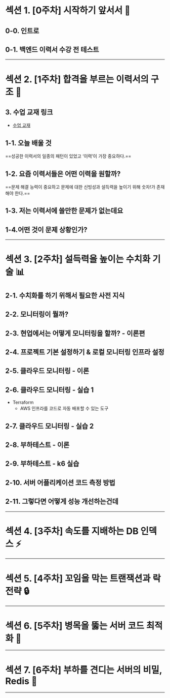# 섹션 1. [0주차] 시작하기 앞서서 🏃
## 0-0. 인트로

## 0-1. 백엔드 이력서 수강 전 테스트
****
# 섹션 2. [1주차] 합격을 부르는 이력서의 구조 📝
## 3. 수업 교재 링크
- [수업 교재](https://fern-freeze-290.notion.site/6-4-19bade118e368067beacece8b7341f5e)
## 1-1. 오늘 배울 것
==성공한 이력서의 일종의 패턴이 있었고 ‘이력’이 가장 중요하다.==
## 1-2. 요즘 이력서들은 어떤 이력을 원할까?
==문제 해결 능력이 중요하고 문제에 대한 신빙성과 설득력을 높이기 위해 숫자!가 존재해야 한다.==
## 1-3. 저는 이력서에 쓸만한 문제가 없는데요
## 1-4.어떤 것이 문제 상황인가?

****
# 섹션 3. [2주차] 설득력을 높이는 수치화 기술 📊
## 2-1. 수치화를 하기 위해서 필요한 사전 지식
## 2-2. 모니터링이 뭘까?
## 2-3. 현업에서는 어떻게 모니터링을 할까? - 이론편
## 2-4. 프로젝트 기본 설정하기 & 로컬 모니터링 인프라 설정
## 2-5. 클라우드 모니터링 - 이론
## 2-6. 클라우드 모니터링 - 실습 1
- Terraform
	- AWS 인프라를 코드로 자동 배포할 수 있는 도구
## 2-7. 클라우드 모니터링 - 실습 2
## 2-8. 부하테스트 - 이론
## 2-9. 부하테스트 - k6 실습
## 2-10. 서버 어플리케이션 코드 측정 방법
## 2-11. 그렇다면 어떻게 성능 개선하는건데

****
# 섹션 4. [3주차] 속도를 지배하는 DB 인덱스 ⚡

****
# 섹션 5. [4주차] 꼬임을 막는 트랜잭션과 락 전략 🔒

****
# 섹션 6. [5주차] 병목을 뚫는 서버 코드 최적화 🧠

****
# 섹션 7. [6주차] 부하를 견디는 서버의 비밀, Redis 🚀

****